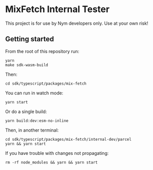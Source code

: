 # MixFetch Internal Tester

This project is for use by Nym developers only. Use at your own risk!

## Getting started

From the root of this repository run:

```
yarn
make sdk-wasm-build
```

Then:

```
cd sdk/typescript/packages/mix-fetch
```

You can run in watch mode:

```
yarn start
```

Or do a single build:

```
yarn build:dev:esm-no-inline
```

Then, in another terminal:

```
cd sdk/typescript/packages/mix-fetch/internal-dev/parcel
yarn && yarn start
```

If you have trouble with changes not propagating:

```
rm -rf node_modules && yarn && yarn start
```

